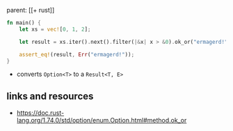 parent: [[+ rust]]

```rust
fn main() {
    let xs = vec![0, 1, 2];

    let result = xs.iter().next().filter(|&x| x > &0).ok_or("ermagerd!");

    assert_eq!(result, Err("ermagerd!"));
}
```

- converts `Option<T>` to a `Result<T, E>`

## links and resources

- https://doc.rust-lang.org/1.74.0/std/option/enum.Option.html#method.ok_or
